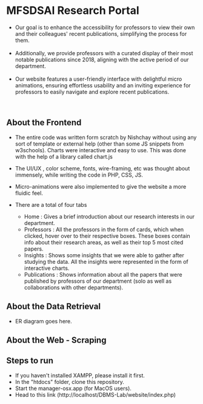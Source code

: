 # MFSDSAI Research Portal

<ul>

<li>Our goal is to enhance the accessibility for professors to view their own and their colleagues' recent publications, simplifying the process for them.</li>
<br>
<li>Additionally, we provide professors with a curated display of their most notable publications since 2018, aligning with the active period of our department.</li>
<br>
<li>Our website features a user-friendly interface with delightful micro animations, ensuring effortless usability and an inviting experience for professors to easily navigate and explore recent publications.</li>

</ul>

<br>

## About the Frontend

 - The entire code was written form scratch by Nishchay without using any sort of template or external help (other than some JS snippets from w3schools). Charts were interactive and easy to use. This was done with the help of a library called chart.js
 - The UI/UX , color scheme, fonts, wire-framing, etc was thought about immensely, while writing the code in PHP, CSS, JS.
 - Micro-animations were also implemented to give the website a more fluidic feel.

 - There are a total of four tabs <ul>
    <li>Home : Gives a brief introduction about our research interests in our department.
    <li>Professors : All the professors in the form of cards, which when clicked, hover over to their respective boxes. These boxes contain info about their research areas, as well as their top 5 most cited papers.
    </li>
    <li>Insights : Shows some insights that we were able to gather after studying the data. All the insights were represented in the form of interactive charts.
    <li>Publications : Shows information about all the papers that were published by professors of our department (solo as well as collaborations with other departments).
 </ul> 


## About the Data Retrieval

 - ER diagram goes here.

## About the Web - Scraping



## Steps to run

 - If you haven't installed XAMPP, please install it first.
 - In the "htdocs" folder, clone this repository.
 - Start the manager-osx.app (for MacOS users).
 - Head to this link (http://localhost/DBMS-Lab/website/index.php)
